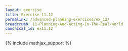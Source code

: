 ```yaml
---
layout: exercise
title: Exercise 11.12
permalink: /advanced-planning-exercises/ex_12/
breadcrumb: 11-Planning-And-Acting-In-The-Real-World
canonical_id: ex11.12
---
```


{% include mathjax_support %}
